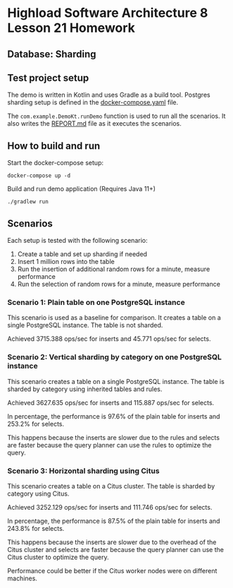 # Highload Software Architecture 8 Lesson 21 Homework

Database: Sharding
---

## Test project setup

The demo is written in Kotlin and uses Gradle as a build tool.
Postgres sharding setup is defined in the [docker-compose.yaml](docker-compose.yaml) file.

The `com.example.DemoKt.runDemo` function is used to run all the scenarios.
It also writes the [REPORT.md](reports/REPORT.md) file as it executes the scenarios.

## How to build and run

Start the docker-compose setup:

```shell script
docker-compose up -d
```

Build and run demo application (Requires Java 11+)

```shell script
./gradlew run
```

## Scenarios

Each setup is tested with the following scenario:

1. Create a table and set up sharding if needed
2. Insert 1 million rows into the table
3. Run the insertion of additional random rows for a minute, measure performance
4. Run the selection of random rows for a minute, measure performance

### Scenario 1: Plain table on one PostgreSQL instance

This scenario is used as a baseline for comparison. It creates a table on a single PostgreSQL instance. The table is not sharded.

Achieved 3715.388 ops/sec for inserts and 45.771 ops/sec for selects.

### Scenario 2: Vertical sharding by category on one PostgreSQL instance

This scenario creates a table on a single PostgreSQL instance. The table is sharded by category using inherited tables and rules.

Achieved 3627.635 ops/sec for inserts and 115.887 ops/sec for selects.

In percentage, the performance is 97.6% of the plain table for inserts and 253.2% for selects.

This happens because the inserts are slower due to the rules and selects are faster because the query planner can use the rules to optimize the query.

### Scenario 3: Horizontal sharding using Citus

This scenario creates a table on a Citus cluster. The table is sharded by category using Citus.

Achieved 3252.129 ops/sec for inserts and 111.746 ops/sec for selects.

In percentage, the performance is 87.5% of the plain table for inserts and 243.8% for selects.

This happens because the inserts are slower due to the overhead of the Citus cluster and selects are faster because the query planner can use the Citus cluster to optimize the query.

Performance could be better if the Citus worker nodes were on different machines.
